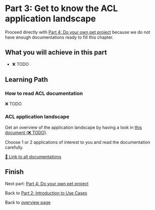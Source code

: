 # Part 3: Get to know the ACL application landscape

Proceed directly with [Part 4: Do your own pet project](../part-4-pet-project/main.md) because we do not have enough documentations ready to fill this chapter.

## What you will achieve in this part

* ❌ TODO

## Learning Path

### How to read ACL documentation

❌ TODO

### ACL application landscape

Get an overview of the application landscape by having a look in [this document (❌ TODO)](#TODO).

Choose 1 or 2 applications of interest to you and read the documentation carefully.

[🔗 Link to all documentations](TODO)

## Finish

Next part: [Part 4: Do your own pet project](../part-4-pet-project/main.md)

Back to [Part 2: Introduction to Use Cases](../part-2-use-cases/main.md)

Back to [overview page](../main.md)
